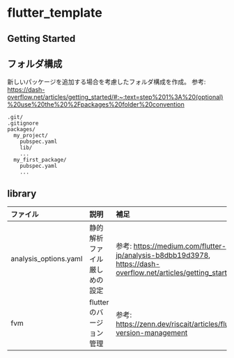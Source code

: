 # flutter_template

## Getting Started

## フォルダ構成
新しいパッケージを追加する場合を考慮したフォルダ構成を作成。
参考: https://dash-overflow.net/articles/getting_started/#:~:text=step%201%3A%20(optional)%20use%20the%20%2Fpackages%20folder%20convention
```
.git/
.gitignore
packages/
  my_project/
    pubspec.yaml
    lib/
    ...
  my_first_package/
    pubspec.yaml
    ...
```
## library

|ファイル|説明|補足|
|:--|:--|:--|
|analysis_options.yaml|静的解析ファイル厳しめの設定|参考: https://medium.com/flutter-jp/analysis-b8dbb19d3978, https://dash-overflow.net/articles/getting_started/|
|fvm|flutterのバージョン管理|参考: https://zenn.dev/riscait/articles/flutter-version-management|
